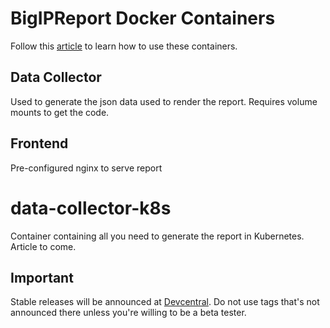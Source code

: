 # BigIPReport Docker Containers
Follow this [article](https://loadbalancing.se/2021/01/05/running-bigipreport-on-docker/) to learn how to use these containers.

## Data Collector
Used to generate the json data used to render the report. Requires volume mounts to get the code.

## Frontend
Pre-configured nginx to serve report

# data-collector-k8s
Container containing all you need to generate the report in Kubernetes. Article to come.

## Important
Stable releases will be announced at [Devcentral](https://devcentral.f5.com/s/articles/bigip-report?page=1).
Do not use tags that's not announced there unless you're willing to be a beta tester.
